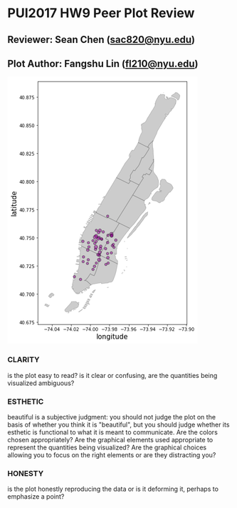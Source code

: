 # PUI2017 HW9 Peer Plot Review

## Reviewer: Sean Chen (sac820@nyu.edu)
## Plot Author: Fangshu Lin (fl210@nyu.edu)

![](fl210_graph.png "fl210 Plot")


### CLARITY
is the plot easy to read? is it clear or confusing, are the quantities being visualized ambiguous?

### ESTHETIC
beautiful is a subjective judgment: you should not judge the plot on the basis of whether you think it is "beautiful", but you should judge whether its esthetic is functional to what it is meant to communicate. Are the colors chosen appropriately? Are the graphical elements used appropriate to represent the quantities being visualized? Are the graphical choices allowing you to focus on the right elements or are they distracting you?

### HONESTY
is the plot honestly reproducing the data or is it deforming it, perhaps to emphasize a point?